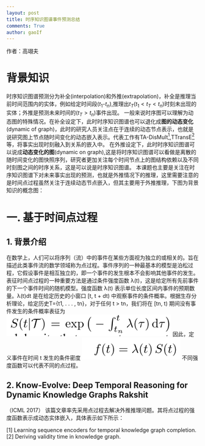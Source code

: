 ```yaml
---
layout: post
title: 时序知识图谱事件预测总结
comments: True
author: gaoIf
---
```

作者：高翊夫

# 背景知识
时序知识图谱预测分为补全(interpolation)和外推(extrapolation)，补全是推理当前时间范围内的实体，例如给定时间段($t_1$-$t_n$),推理出$t_T$($t_1<t_T<t_n$)时刻未出现的实体；外推是预测未来时间的($t_T>t_n$)事件出现。
一般来说时序图可以理解为动态图的特殊情况。在补全设定下，此时时序知识图谱也可以退化成**图的动态变化**(dynamic of graph)，此时的研究人员关注点在于连续的动态节点表示，也就是说研究图上节点随时间变化的动态嵌入表示。代表工作有TA-DisMult[<sup>1</sup>](#refer-anchor-1),TTransE[<sup>2</sup>](#refer-anchor-2)等，将事实出现时刻融入到关系的嵌入中。
在外推设定下，此时时序知识图谱可以说成**动态变化的图**(dynamic on graph),这是将时序知识图谱可以看做是离散的随时间变化的图快照序列，研究者更加关注每个时间节点上的图结构依赖以及不同时刻图之间的时序关系，这是可以说是时序知识图谱。
本课题也主要是关注在时序知识图谱下对未来事实出现的预测，也就是外推情况下的推理，这里需要注意的是时间点过程虽然关注于连续动态节点嵌入，但其主要用于外推推理，下图为背景知识的概念图：

# 一. 基于时间点过程
## 1. 背景介绍
在数学上，人们可以将序列（流）中的事件在某些方面视为独立的或相关的。旨在描述此类事件流的数学领域称为点过程。事件序列的一种最基本的模型是泊松过程，它假设事件是相互独立的，即一个事件的发生根本不会影响其他事件的发生。表征时间点过程的一种重要方法是通过条件强度函数 λ(t)，这是给定所有先前事件的下一个事件时间的随机模型。强度函数 λ(t) 表示单位长度区间内事件的预期数量。λ(t)dt 是在给定历史的小窗口 [t, t + dt) 中观察事件的条件概率。根据生存分析理论，给定历史T={t1, . . . , tn}，对于任何 t > tn，我们将在 [tn, t) 期间没有事件发生的条件概率表征为
![](/figures/时序知识图谱/公式.png)
因此，定义事件在时间 t 发生的条件密度
![](/figures/时序知识图谱/公式2.png)
不同强度函数可以代表不同的点过程。
## 2. Know-Evolve: Deep Temporal Reasoning for Dynamic Knowledge Graphs Rakshit
（ICML 2017）
该篇文章率先采用点过程去解决外推推理问题。其将点过程的强度函数表示成动态实体嵌入，具体表示如下所示：




<div id="refer-anchor-1"></div>
[1] Learning sequence encoders for temporal knowledge graph completion.
<div id="refer-anchor-2"></div>
[2] Deriving validity time in knowledge graph.